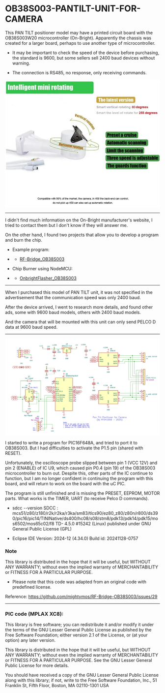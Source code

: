 # OB38S003-PANTILT-UNIT-FOR-CAMERA

This PAN TILT positioner model may have a printed circuit board with the OB38S003W20 microcontroller (On-Bright). Apparently the chassis was created for a larger board, perhaps to use another type of microcontroller.

- It may be important to check the speed of the device before purchasing, the standard is 9600, but some sellers sell 2400 baud devices without warning.

- The connection is RS485, no response, only receiving commands.

![img](https://raw.githubusercontent.com/rtek1000/OB38S003-PANTILT-UNIT-FOR-CAMERA/refs/heads/main/Img/Ad3.jpg)

-----

I didn't find much information on the On-Bright manufacturer's website, I tried to contact them but I don't know if they will answer me.

On the other hand, I found two projects that allow you to develop a program and burn the chip.

- Example program:
- - [RF-Bridge_OB38S003 ](https://github.com/rtek1000/RF-Bridge_OB38S003)

- Chip Burner using NodeMCU:
- - [OnbrightFlasher_OB38S003 ](https://github.com/rtek1000/OnbrightFlasher_OB38S003)
 
-----

When I purchased this model of PAN TILT unit, it was not specified in the advertisement that the communication speed was only 2400 baud.

After the device arrived, I went to research more details, and found other ads, some with 9600 baud models, others with 2400 baud models.

And the camera that will be mounted with this unit can only send PELCO D data at 9600 baud speed.

-----

![img](https://raw.githubusercontent.com/rtek1000/OB38S003-PANTILT-UNIT-FOR-CAMERA/refs/heads/main/SDCC/Schematic_PANTILT.png)

I started to write a program for PIC16F648A, and tried to port it to OB38S003. But I had difficulties to activate the P1.5 pin (shared with RESET).

Unfortunately, the oscilloscope probe slipped between pin 1 (VCC 12V) and pin 2 (ENABLE) of IC U9, which caused pin P0.4 (pin 19) of the OB38S003 microcontroller to burn out. Despite this, other parts of the IC continue to function, but I am no longer confident in continuing the program with this board, and will return to work on the board with the uC PIC.

The program is still unfinished and is missing the PRESET, EEPROM, MOTOR parts. What works is the TIMER, UART (to receive Pelco D commands).

- sdcc --version
SDCC : mcs51/z80/z180/r2k/r2ka/r3ka/sm83/tlcs90/ez80_z80/z80n/r800/ds390/pic16/pic14/TININative/ds400/hc08/s08/stm8/pdk13/pdk14/pdk15/mos6502/mos65c02/f8 TD- 4.5.0 #15242 (Linux)
published under GNU General Public License (GPL)

- Eclipse IDE Version: 2024-12 (4.34.0) Build id: 20241128-0757

### Note 
This library is distributed in the hope that it will be useful, but WITHOUT ANY WARRANTY; without even the implied warranty of MERCHANTABILITY or FITNESS FOR A PARTICULAR PURPOSE.

- Please note that this code was adapted from an original code with predefined license.

Reference: https://github.com/mightymos/RF-Bridge-OB38S003/issues/29

-----

### PIC code (MPLAX XC8):

This library is free software; you can redistribute it and/or modify it under the terms of the GNU Lesser General Public License as published by the Free Software Foundation; either version 2.1 of the License, or (at your option) any later version.

This library is distributed in the hope that it will be useful, but WITHOUT ANY WARRANTY; without even the implied warranty of MERCHANTABILITY or FITNESS FOR A PARTICULAR PURPOSE. See the GNU Lesser General Public License for more details.

You should have received a copy of the GNU Lesser General Public License along with this library; if not, write to the Free Software Foundation, Inc., 51 Franklin St, Fifth Floor, Boston, MA 02110-1301 USA



